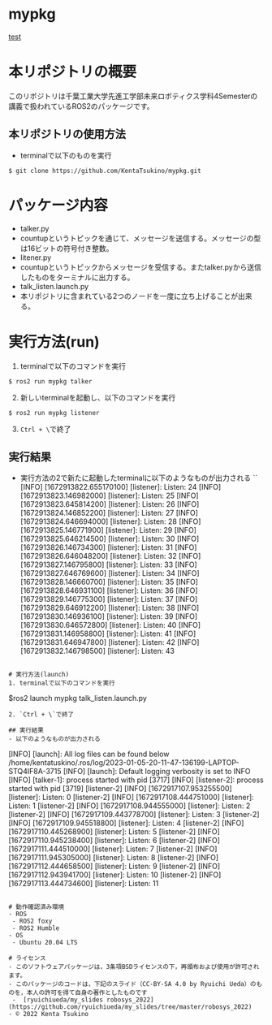 # mypkg
[test](https://github.com/KentaTsukino/mypkg/actions/workflows/test.yml/badge.svg)
# 本リポジトリの概要
このリポジトリは千葉工業大学先進工学部未来ロボティクス学科4Semesterの講義で扱われているROS2のパッケージです。
## 本リポジトリの使用方法
- terminalで以下のものを実行
 ```
$ git clone https://github.com/KentaTsukino/mypkg.git
```

# パッケージ内容
- talker.py
 - countupというトピックを通じて、メッセージを送信する。メッセージの型は16ビットの符号付き整数。
- litener.py
 - countupというトピックからメッセージを受信する。またtalker.pyから送信したものをターミナルに出力する。
- talk_listen.launch.py
 - 本リポジトリに含まれている2つのノードを一度に立ち上げることが出来る。

# 実行方法(run)
1. terminalで以下のコマンドを実行
```
$ ros2 run mypkg talker
```
2. 新しいterminalを起動し、以下のコマンドを実行
```
$ ros2 run mypkg listener
```
3. `Ctrl + \`で終了

## 実行結果
- 実行方法の2で新たに起動したterminalに以下のようなものが出力される
``
[INFO] [1672913822.655170100] [listener]: Listen: 24
[INFO] [1672913823.146982000] [listener]: Listen: 25
[INFO] [1672913823.645814200] [listener]: Listen: 26
[INFO] [1672913824.146852200] [listener]: Listen: 27
[INFO] [1672913824.646694000] [listener]: Listen: 28
[INFO] [1672913825.146771900] [listener]: Listen: 29
[INFO] [1672913825.646214500] [listener]: Listen: 30
[INFO] [1672913826.146734300] [listener]: Listen: 31
[INFO] [1672913826.646048200] [listener]: Listen: 32
[INFO] [1672913827.146795800] [listener]: Listen: 33
[INFO] [1672913827.646769600] [listener]: Listen: 34
[INFO] [1672913828.146660700] [listener]: Listen: 35
[INFO] [1672913828.646931100] [listener]: Listen: 36
[INFO] [1672913829.146775300] [listener]: Listen: 37
[INFO] [1672913829.646912200] [listener]: Listen: 38
[INFO] [1672913830.146936100] [listener]: Listen: 39
[INFO] [1672913830.646572800] [listener]: Listen: 40
[INFO] [1672913831.146958800] [listener]: Listen: 41
[INFO] [1672913831.646947800] [listener]: Listen: 42
[INFO] [1672913832.146798500] [listener]: Listen: 43
```

# 実行方法(launch)
1. terminalで以下のコマンドを実行
```
$ros2 launch mypkg talk_listen.launch.py
```
2. `Ctrl + \`で終了

## 実行結果
- 以下のようなものが出力される
```
[INFO] [launch]: All log files can be found below /home/kentatuskino/.ros/log/2023-01-05-20-11-47-136199-LAPTOP-STQ4IF8A-3715
[INFO] [launch]: Default logging verbosity is set to INFO
[INFO] [talker-1]: process started with pid [3717]
[INFO] [listener-2]: process started with pid [3719]
[listener-2] [INFO] [1672917107.953255500] [listener]: Listen: 0
[listener-2] [INFO] [1672917108.444751000] [listener]: Listen: 1
[listener-2] [INFO] [1672917108.944555000] [listener]: Listen: 2
[listener-2] [INFO] [1672917109.443778700] [listener]: Listen: 3
[listener-2] [INFO] [1672917109.945518800] [listener]: Listen: 4
[listener-2] [INFO] [1672917110.445268900] [listener]: Listen: 5
[listener-2] [INFO] [1672917110.945238400] [listener]: Listen: 6
[listener-2] [INFO] [1672917111.444510000] [listener]: Listen: 7
[listener-2] [INFO] [1672917111.945305000] [listener]: Listen: 8
[listener-2] [INFO] [1672917112.444658500] [listener]: Listen: 9
[listener-2] [INFO] [1672917112.943941700] [listener]: Listen: 10
[listener-2] [INFO] [1672917113.444734600] [listener]: Listen: 11
```

# 動作確認済み環境
- ROS
 - ROS2 foxy
 - ROS2 Humble
- OS
 - Ubuntu 20.04 LTS

# ライセンス
- このソフトウェアパッケージは，3条項BSDライセンスの下，再頒布および使用が許可されます。
- このパッケージのコードは，下記のスライド（CC-BY-SA 4.0 by Ryuichi Ueda）のものを，本人の許可を得て自身の著作としたものです
 -  [ryuichiueda/my_slides robosys_2022](https://github.com/ryuichiueda/my_slides/tree/master/robosys_2022)
- © 2022 Kenta Tsukino
